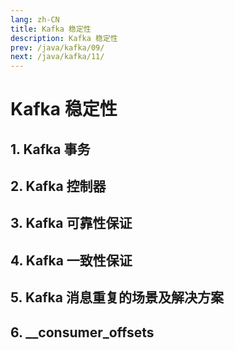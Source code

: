 ```yaml
---
lang: zh-CN
title: Kafka 稳定性
description: Kafka 稳定性
prev: /java/kafka/09/
next: /java/kafka/11/
---
```


# Kafka 稳定性

## 1. Kafka 事务


## 2. Kafka 控制器


## 3. Kafka 可靠性保证



## 4. Kafka 一致性保证



## 5. Kafka 消息重复的场景及解决方案



## 6. __consumer_offsets

